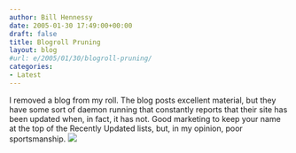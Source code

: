 ```yaml
---
author: Bill Hennessy
date: 2005-01-30 17:49:00+00:00
draft: false
title: Blogroll Pruning
layout: blog
#url: e/2005/01/30/blogroll-pruning/
categories:
- Latest
---
```


I removed a blog from my roll. The blog posts excellent material, but they have some sort of daemon running that constantly reports that their site has been updated when, in fact, it has not. Good marketing to keep your name at the top of the Recently Updated lists, but, in my opinion, poor sportsmanship. ![](https://blog.billhennessy.com/aggbug.aspx?PostID=968)

